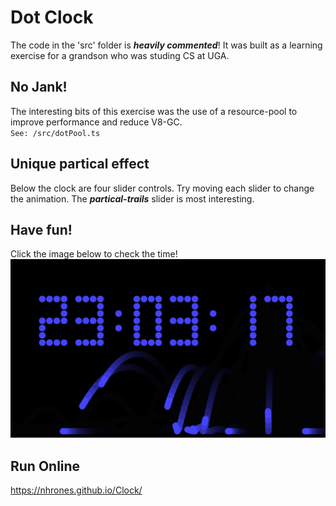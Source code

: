 # Dot Clock

The code in the 'src' folder is **_heavily commented_**! It was built as a learning exercise for a grandson who was studing CS at UGA.   

## No Jank!
The interesting bits of this exercise was the use of a resource-pool to improve performance and reduce V8-GC.    
`See: /src/dotPool.ts`

## Unique partical effect
Below the clock are four slider controls. Try moving each slider to change the animation. The **_partical-trails_** slider is most interesting.     

## Have fun!    
 
Click the image below to check the time!
[![clock](./clock.png)](https://nhrones.github.io/Clock/)
## Run Online
https://nhrones.github.io/Clock/
